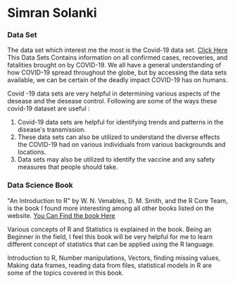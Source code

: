 # **Simran Solanki**

### Data Set

The data set which interest me the most is the Covid-19 data set. [Click Here](https://github.com/datasets/covid-19) This Data Sets Contains information on all confirmed cases, recoveries, and fatalities brought on by COVID-19. We all have a general understanding of how COVID-19 spread throughout the globe, but by accessing the data sets available, we can be certain of the deadly impact COVID-19 has on humans.

Covid -19 data sets are very helpful in determining various aspects of the desease and the desease control. Following are some of the ways these covid-19 dataset are useful :
1. Covid-19 data sets are helpful for identifying trends and patterns in the disease's transmission.
2. These data sets can also be utilized to understand the diverse effects the COVID-19 had on various individuals from various backgrounds and locations.
3. Data sets may also be utilized to identify the vaccine and any safety measures that people should take.

### Data Science Book
"An Introduction to R" by W. N. Venables, D. M. Smith, and the R Core Team, is the book I found more interesting among all other books listed on the website.
[You Can Find the book Here](http://cran.r-project.org/doc/manuals/R-intro.pdf)

Various concepts of R and Statistics is explained in the book. Being an Beginner in the field, I feel this book will be very helpful for me to learn different concept of statistics that can be applied using the R language.

Introduction to R, Number manipulations, Vectors, finding missing values, Making data frames, reading data from files, statistical models in R are some of the topics covered in this book.
